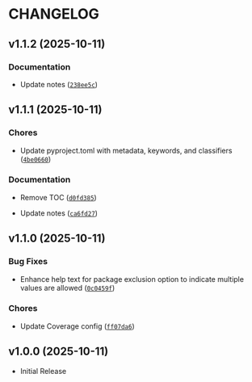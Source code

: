 # CHANGELOG

<!-- version list -->

## v1.1.2 (2025-10-11)

### Documentation

- Update notes
  ([`238ee5c`](https://github.com/pivoshenko/uv-plugin-up/commit/238ee5c765910c4c9dc272bee926420032b94c99))


## v1.1.1 (2025-10-11)

### Chores

- Update pyproject.toml with metadata, keywords, and classifiers
  ([`4be0660`](https://github.com/pivoshenko/uv-plugin-up/commit/4be0660bc99e09b52e4f46429a2da4943462bc03))

### Documentation

- Remove TOC
  ([`d0fd385`](https://github.com/pivoshenko/uv-plugin-up/commit/d0fd385e550701a35b2ac155cf83c99f5476957c))

- Update notes
  ([`ca6fd27`](https://github.com/pivoshenko/uv-plugin-up/commit/ca6fd27e384bad381750d0c98f5e6fd628d81732))


## v1.1.0 (2025-10-11)

### Bug Fixes

- Enhance help text for package exclusion option to indicate multiple values are allowed
  ([`0c0459f`](https://github.com/pivoshenko/uv-plugin-up/commit/0c0459f7b988434e83ee52c322b626df584b9fca))

### Chores

- Update Coverage config
  ([`ff07da6`](https://github.com/pivoshenko/uv-plugin-up/commit/ff07da604b7ab71f2d1e34e27500b98b5d390723))


## v1.0.0 (2025-10-11)

- Initial Release
